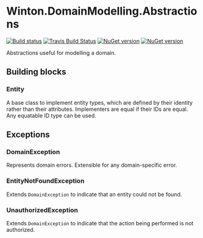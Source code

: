 # Winton.DomainModelling.Abstractions

[![Build status](https://ci.appveyor.com/api/projects/status/7mba8m947ed603r1?svg=true)](https://ci.appveyor.com/project/wintoncode/winton-domainmodelling-abstractions/branch/master)
[![Travis Build Status](https://travis-ci.org/wintoncode/Winton.DomainModelling.Abstractions.svg?branch=master)](https://travis-ci.org/wintoncode/Winton.DomainModelling.Abstractions)
[![NuGet version](https://img.shields.io/nuget/v/Winton.DomainModelling.Abstractions.svg)](https://www.nuget.org/packages/Winton.DomainModelling.Abstractions)
[![NuGet version](https://img.shields.io/nuget/vpre/Winton.DomainModelling.Abstractions.svg)](https://www.nuget.org/packages/Winton.DomainModelling.Abstractions)

Abstractions useful for modelling a domain.

## Building blocks

### Entity

A base class to implement entity types, which are defined by their identity rather than their attributes. Implementers are equal if their IDs are equal. Any equatable ID type can be used.

## Exceptions

### DomainException

Represents domain errors. Extensible for any domain-specific error.

### EntityNotFoundException

Extends `DomainException` to indicate that an entity could not be found.

### UnauthorizedException

Extends `DomainException` to indicate that the action being performed is not authorized.
